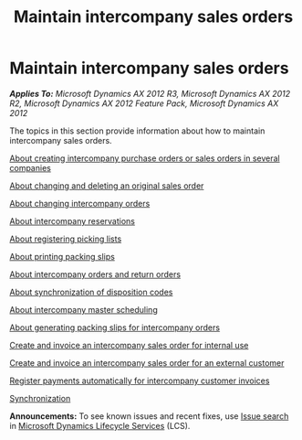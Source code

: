 ﻿---
title: Maintain intercompany sales orders
TOCTitle: Maintain intercompany sales orders
ms:assetid: a466102f-fe5b-4e02-b61b-3bfcf1a850ec
ms:mtpsurl: https://technet.microsoft.com/en-us/library/Aa550178(v=AX.60)
ms:contentKeyID: 36058820
ms.date: 04/18/2014
mtps_version: v=AX.60
f1_keywords:
- sales orders
- sales order
- intercompany
---

# Maintain intercompany sales orders 


_**Applies To:** Microsoft Dynamics AX 2012 R3, Microsoft Dynamics AX 2012 R2, Microsoft Dynamics AX 2012 Feature Pack, Microsoft Dynamics AX 2012_

The topics in this section provide information about how to maintain intercompany sales orders.

[About creating intercompany purchase orders or sales orders in several companies](about-creating-intercompany-purchase-orders-or-sales-orders-in-several-companies.md)

[About changing and deleting an original sales order](about-changing-and-deleting-an-original-sales-order.md)

[About changing intercompany orders](about-changing-intercompany-orders.md)

[About intercompany reservations](about-intercompany-reservations.md)

[About registering picking lists](about-registering-picking-lists.md)

[About printing packing slips](about-printing-packing-slips.md)

[About intercompany orders and return orders](about-intercompany-orders-and-return-orders.md)

[About synchronization of disposition codes](about-synchronization-of-disposition-codes.md)

[About intercompany master scheduling](about-intercompany-master-scheduling.md)

[About generating packing slips for intercompany orders](about-generating-packing-slips-for-intercompany-orders.md)

[Create and invoice an intercompany sales order for internal use](create-and-invoice-an-intercompany-sales-order-for-internal-use.md)

[Create and invoice an intercompany sales order for an external customer](create-and-invoice-an-intercompany-sales-order-for-an-external-customer.md)

[Register payments automatically for intercompany customer invoices](register-payments-automatically-for-intercompany-customer-invoices.md)

[Synchronization](synchronization-of-intercompany-information.md)

  
**Announcements:** To see known issues and recent fixes, use [Issue search](http://go.microsoft.com/fwlink/?linkid=389258) in [Microsoft Dynamics Lifecycle Services](http://go.microsoft.com/fwlink/?linkid=306505) (LCS).

